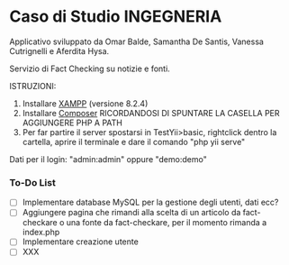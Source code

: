 # Caso di Studio INGEGNERIA
 Applicativo sviluppato da Omar Balde, Samantha De Santis, Vanessa Cutrignelli e Aferdita Hysa.

 Servizio di Fact Checking su notizie e fonti.

 ISTRUZIONI:

 1. Installare [XAMPP](https://www.apachefriends.org/it/index.html) (versione 8.2.4)
 2. Installare [Composer](https://getcomposer.org/Composer-Setup.exe) RICORDANDOSI DI SPUNTARE LA CASELLA PER AGGIUNGERE PHP A PATH
 3. Per far partire il server spostarsi in TestYii>basic, rightclick dentro la cartella, aprire il terminale e dare il comando "php yii serve"

 Dati per il login: 
 "admin:admin" oppure "demo:demo"

 ### To-Do List

- [ ] Implementare database MySQL per la gestione degli utenti, dati ecc?
- [ ] Aggiungere pagina che rimandi alla scelta di un articolo da fact-checkare o una fonte da fact-checkare, per il momento rimanda a index.php
- [ ] Implementare creazione utente
- [ ] XXX
